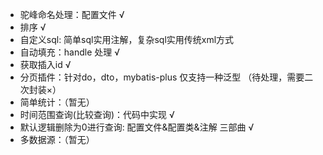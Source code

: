 - 驼峰命名处理：配置文件 √
- 排序 √
- 自定义sql: 简单sql实用注解，复杂sql实用传统xml方式
- 自动填充：handle 处理 √ 
- 获取插入id √
- 分页插件：针对do，dto，mybatis-plus 仅支持一种泛型 （待处理，需要二次封装×）
- 简单统计：（暂无）
- 时间范围查询(比较查询)：代码中实现 √
- 默认逻辑删除为0进行查询: 配置文件&配置类&注解 三部曲 √
- 多数据源：（暂无）


